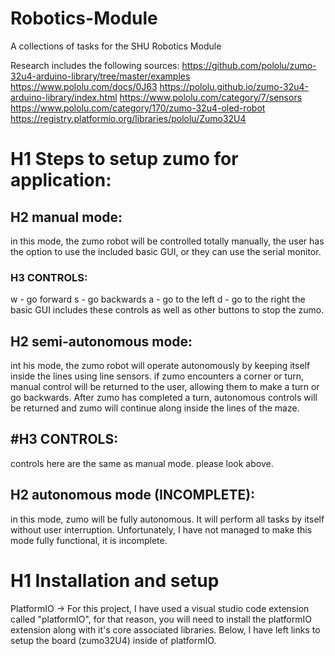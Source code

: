 # Robotics-Module
A collections of tasks for the SHU Robotics Module

Research includes the following sources: 
https://github.com/pololu/zumo-32u4-arduino-library/tree/master/examples 
https://www.pololu.com/docs/0J63
https://pololu.github.io/zumo-32u4-arduino-library/index.html
https://www.pololu.com/category/7/sensors
https://www.pololu.com/category/170/zumo-32u4-oled-robot
https://registry.platformio.org/libraries/pololu/Zumo32U4


# H1 Steps to setup zumo for application: 

## H2 manual mode:
in this mode, the zumo robot will be controlled totally manually, the user has the option to use the included basic GUI, or they can use the serial monitor. 

### H3 CONTROLS: 
w - go forward 
s - go backwards 
a - go to the left 
d - go to the right
the basic GUI includes these controls as well as other buttons to stop the zumo. 

## H2 semi-autonomous mode: 
int his mode, the zumo robot will operate autonomously by keeping itself inside the lines using line sensors. if zumo encounters a corner or turn, manual control will be returned to the user, allowing them to make a turn or go backwards. After zumo has completed a turn, autonomous controls will be returned and zumo will continue along inside the lines of the maze. 

## #H3 CONTROLS: 
controls here are the same as manual mode. please look above.

## H2 autonomous mode (INCOMPLETE): 
in this mode, zumo will be fully autonomous. It will perform all tasks by itself without user interruption. 
Unfortunately, I have not managed to make this mode fully functional, it is incomplete. 

# H1 Installation and setup 
PlatformIO -> For this project, I have used a visual studio code extension called "platformIO", for that reason, you will need to install the platformIO extension along with it's core associated libraries. Below, I have left links to setup the board (zumo32U4) inside of platformIO. 
